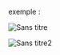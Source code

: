 exemple :

![Sans titre](https://github.com/fk-crafter/100days-of-code/assets/127132293/632315a9-aa1e-4059-8ae2-c75f3d3190e9)

![Sans titre2](https://github.com/fk-crafter/100days-of-code/assets/127132293/fe9d027d-6fb2-4a7a-b6d5-4e04e52ee67a)
